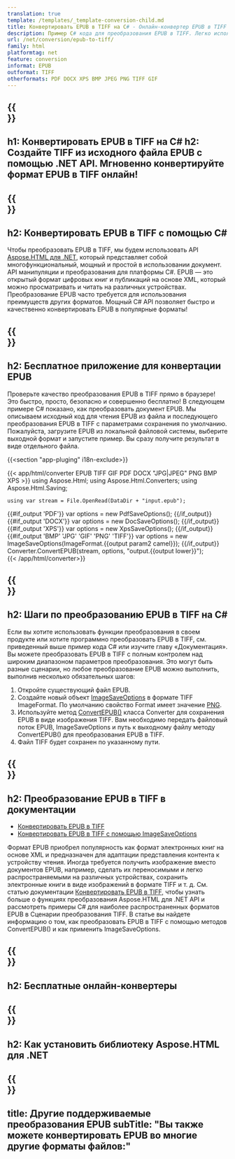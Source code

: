 ```yaml
---
translation: true
template: /templates/_template-conversion-child.md
title: Конвертировать EPUB в TIFF на C# - Онлайн-конвертер EPUB в TIFF
description: Пример C# кода для преобразования EPUB в TIFF. Легко используйте С# API в любом приложении .NET. Попробуйте онлайн-конвертер EPUB в TIFF бесплатно!
url: /net/conversion/epub-to-tiff/
family: html
platformtag: net
feature: conversion
informat: EPUB
outformat: TIFF
otherformats: PDF DOCX XPS BMP JPEG PNG TIFF GIF
---
```


{{<section banner>}}
---
h1: Конвертировать EPUB в TIFF на C#
h2: Создайте TIFF из исходного файла EPUB с помощью .NET API. Мгновенно конвертируйте формат EPUB в TIFF онлайн!
---

{{<section overview>}}
---
h2: Конвертировать EPUB в TIFF с помощью C#
---

Чтобы преобразовать EPUB в TIFF, мы будем использовать API [Aspose.HTML для .NET](https://products.aspose.com/html/net/), который представляет собой многофункциональный, мощный и простой в использовании документ. API манипуляции и преобразования для платформы C#. EPUB — это открытый формат цифровых книг и публикаций на основе XML, который можно просматривать и читать на различных устройствах. Преобразование EPUB часто требуется для использования преимуществ других форматов. Мощный C# API позволяет быстро и качественно конвертировать EPUB в популярные форматы!

{{<section demos>}}
---
h2: Бесплатное приложение для конвертации EPUB
---

Проверьте качество преобразования EPUB в TIFF прямо в браузере! Это быстро, просто, безопасно и совершенно бесплатно! В следующем примере C# показано, как преобразовать документ EPUB. Мы описываем исходный код для чтения EPUB из файла и последующего преобразования EPUB в TIFF с параметрами сохранения по умолчанию. Пожалуйста, загрузите EPUB из локальной файловой системы, выберите выходной формат и запустите пример. Вы сразу получите результат в виде отдельного файла.

{{<section "app-pluging" i18n-exclude>}}

{{< app/html/converter EPUB TIFF GIF PDF DOCX "JPG|JPEG" PNG BMP XPS >}}
using Aspose.Html;
using Aspose.Html.Converters;
using Aspose.Html.Saving;

    using var stream = File.OpenRead(DataDir + "input.epub");
{{#if_output 'PDF'}}
    var options = new PdfSaveOptions();
{{/if_output}}
{{#if_output 'DOCX'}}
    var options = new DocSaveOptions();
{{/if_output}}
{{#if_output 'XPS'}}
    var options = new XpsSaveOptions();
{{/if_output}}
{{#if_output 'BMP' 'JPG' 'GIF' 'PNG' 'TIFF'}}
    var options = new ImageSaveOptions(ImageFormat.{{output param2 camel}});
{{/if_output}}
    Converter.ConvertEPUB(stream, options, "output.{{output lower}}");   
{{< /app/html/converter>}}


{{<section steps>}}
---
h2: Шаги по преобразованию EPUB в TIFF на C#
---

Если вы хотите использовать функции преобразования в своем продукте или хотите программно преобразовать EPUB в TIFF, см. приведенный выше пример кода C# или изучите главу «Документация». Вы можете преобразовать EPUB в TIFF с полным контролем над широким диапазоном параметров преобразования. Это могут быть разные сценарии, но любое преобразование EPUB можно выполнить, выполнив несколько обязательных шагов:

1. Откройте существующий файл EPUB.
1. Создайте новый объект [ImageSaveOptions](https://reference.aspose.com/html/net/aspose.html.saving/imagesaveoptions/) в формате TIFF ImageFormat. По умолчанию свойство Format имеет значение [PNG](https://reference.aspose.com/html/net/aspose.html.rendering.image/imageformat/).
1. Используйте метод [ConvertEPUB()](https://reference.aspose.com/html/net/aspose.html.converters/converter/convertepub/) класса Converter для сохранения EPUB в виде изображения TIFF. Вам необходимо передать файловый поток EPUB, ImageSaveOptions и путь к выходному файлу методу ConvertEPUB() для преобразования EPUB в TIFF.
1. Файл TIFF будет сохранен по указанному пути.


{{<section documentation>}}
---
h2: Преобразование EPUB в TIFF в документации
---

  - <a href="https://docs.aspose.com/html/net/converting-between-formats/epub-to-tiff/#convert-epub-to-tiff" target="_blank">Конвертировать EPUB в ТIFF</a>
  - <a href="https://docs.aspose.com/html/net/converting-between-formats/epub-to-tiff/#convert-epub-to-tiff-using-imagesaveoptions" target="_blank" >Конвертировать EPUB в TIFF с помощью ImageSaveOptions</a>

Формат EPUB приобрел популярность как формат электронных книг на основе XML и предназначен для адаптации представления контента к устройству чтения. Иногда требуется получить изображение вместо документов EPUB, например, сделать их переносимыми и легко распространяемыми на различных устройствах, сохранить электронные книги в виде изображений в формате TIFF и т. д. См. статью документации [Конвертировать EPUB в TIFF,](https://docs.aspose.com/html/net/converting-between-formats/epub-to-tiff/) чтобы узнать больше о функциях преобразования Aspose.HTML для .NET API и рассмотреть примеры C# для наиболее распространенных форматов EPUB в Сценарии преобразования TIFF. В статье вы найдете информацию о том, как преобразовать EPUB в TIFF с помощью методов ConvertEPUB() и как применить ImageSaveOptions.

{{<section online-converters>}}
---
h2: Бесплатные онлайн-конвертеры
---

{{<section get-started>}}
---
h2: Как установить библиотеку Aspose.HTML для .NET
---

{{<section other-conversions>}}
---
title: Другие поддерживаемые преобразования EPUB
subTitle: "Вы также можете конвертировать EPUB во многие другие форматы файлов:"
---